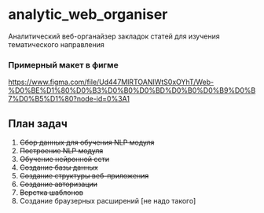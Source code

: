 # analytic_web_organiser
Аналитический веб-органайзер закладок статей для изучения тематического направления

### Примерный макет в фигме  
https://www.figma.com/file/Ud447MlRTOANIWtS0xOYhT/Web-%D0%BE%D1%80%D0%B3%D0%B0%D0%BD%D0%B0%D0%B9%D0%B7%D0%B5%D1%80?node-id=0%3A1

## План задач  
1. ~~Сбор данных для обучения NLP модуля~~  
2. ~~Построение NLP модуля~~  
3. ~~Обучение нейронной сети~~    
4. ~~Создание базы данных~~  
5. ~~Создание структуры веб-приложения~~  
6. ~~Создание авторизации~~
7. ~~Верстка шаблонов~~
9. Создание браузерных расширений [не надо такого]  
